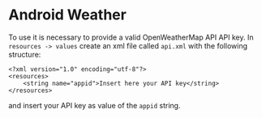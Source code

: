 # Android Weather


To use it is necessary to provide a valid OpenWeatherMap API API key. In `resources -> values` create an xml file called `api.xml` with the following structure: 
```
<?xml version="1.0" encoding="utf-8"?>
<resources>
    <string name="appid">Insert here your API key</string>
</resources>
```
and insert your API key as value of the `appid` string.


